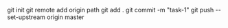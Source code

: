 git init
git remote add origin path
git add . 
git commit -m "task-1"
git push --set-upstream origin master
